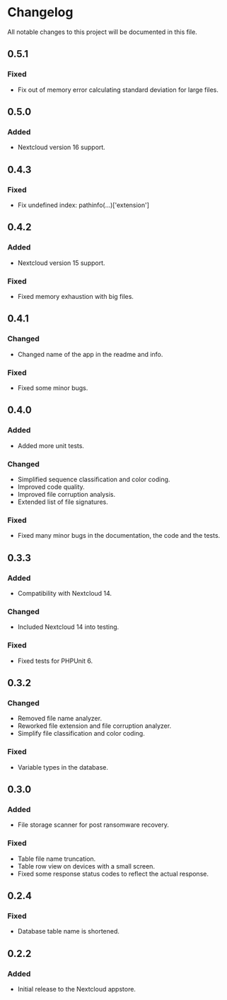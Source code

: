 # Changelog
All notable changes to this project will be documented in this file.

## 0.5.1

### Fixed

- Fix out of memory error calculating standard deviation for large files.

## 0.5.0

### Added

- Nextcloud version 16 support.

## 0.4.3

### Fixed

- Fix undefined index: pathinfo(...)['extension']

## 0.4.2

### Added

- Nextcloud version 15 support.

### Fixed

- Fixed memory exhaustion with big files.

## 0.4.1

### Changed

- Changed name of the app in the readme and info.

### Fixed

- Fixed some minor bugs.

## 0.4.0

### Added

- Added more unit tests.

### Changed

- Simplified sequence classification and color coding.
- Improved code quality.
- Improved file corruption analysis.
- Extended list of file signatures.

### Fixed

- Fixed many minor bugs in the documentation, the code and the tests.

## 0.3.3

### Added

- Compatibility with Nextcloud 14.

### Changed

- Included Nextcloud 14 into testing.

### Fixed

- Fixed tests for PHPUnit 6.

## 0.3.2

### Changed

- Removed file name analyzer.
- Reworked file extension and file corruption analyzer.
- Simplify file classification and color coding.

### Fixed

- Variable types in the database.

## 0.3.0

### Added

- File storage scanner for post ransomware recovery.

### Fixed

- Table file name truncation.
- Table row view on devices with a small screen.
- Fixed some response status codes to reflect the actual response.

## 0.2.4

### Fixed

- Database table name is shortened.

## 0.2.2

### Added

- Initial release to the Nextcloud appstore.
